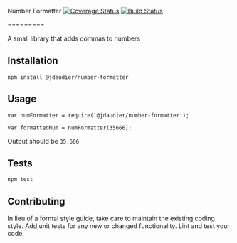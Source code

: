 Number Formatter
[![Coverage Status](https://coveralls.io/repos/github/psdms/module_npm_temporary/badge.svg?branch=master)](https://coveralls.io/github/psdms/module_npm_temporary?branch=master)
[![Build Status](https://travis-ci.org/psdms/module_npm_temporary.svg?branch=master)](https://travis-ci.org/psdms/module_npm_temporary)

=========

A small library that adds commas to numbers

## Installation

  `npm install @jdaudier/number-formatter`

## Usage

    var numFormatter = require('@jdaudier/number-formatter');

    var formattedNum = numFormatter(35666);


  Output should be `35,666`


## Tests

  `npm test`

## Contributing

In lieu of a formal style guide, take care to maintain the existing coding style. Add unit tests for any new or changed functionality. Lint and test your code.
